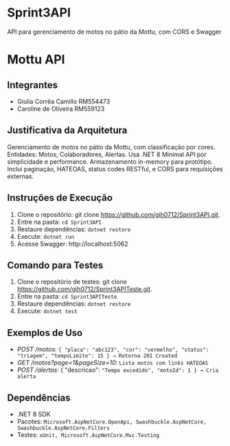 # Sprint3API
API para gerenciamento de motos no pátio da Mottu, com CORS e Swagger

# Mottu API

## Integrantes
- Giulia Corrêa Camillo RM554473
- Caroline de Oliveira RM559123

## Justificativa da Arquitetura
Gerenciamento de motos no pátio da Mottu, com classificação por cores. Entidades: Motos, Colaboradores, Alertas. Usa .NET 8 Minimal API por simplicidade e performance. Armazenamento in-memory para protótipo. Inclui paginação, HATEOAS, status codes RESTful, e CORS para requisições externas.

## Instruções de Execução
1. Clone o repositório: git clone https://github.com/gih0712/Sprint3API.git.
2. Entre na pasta: `cd Sprint3API`
3. Restaure dependências: `dotnet restore`
4. Execute: `dotnet run`
5. Acesse Swagger: http://localhost:5062
   
## Comando para Testes
1. Clone o repositório de testes: git clone https://github.com/gih0712/Sprint3APITeste.git.
2. Entre na pasta: `cd Sprint3APITeste`
3. Restaure dependências: `dotnet restore`
4. Execute: `dotnet test`

## Exemplos de Uso
- *POST /motos*: `{ "placa": "abc123", "cor": "vermelho", "status": "triagem", "tempoLimite": 15 } → Retorna 201 Created`
- *GET /motos?page=1&pageSize=10*: `Lista motos com links HATEOAS`
- *POST /alertas*: { "descricao": `"Tempo excedido", "motoId": 1 } → Cria alerta`

## Dependências
- .NET 8 SDK
- Pacotes: `Microsoft.AspNetCore.OpenApi, Swashbuckle.AspNetCore, Swashbuckle.AspNetCore.Filters`
- Testes: `xUnit, Microsoft.AspNetCore.Mvc.Testing`

